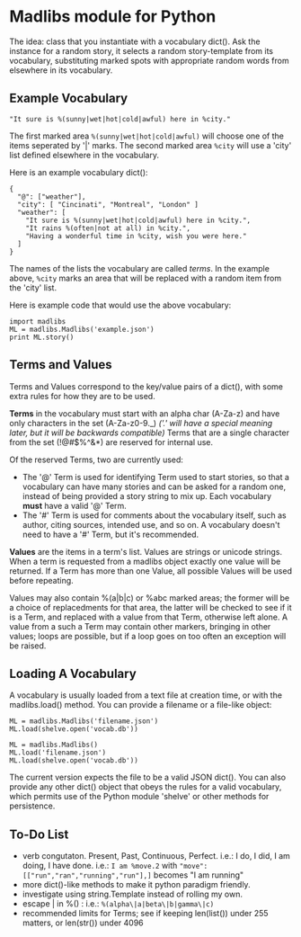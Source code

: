 Madlibs module for Python
=========================

The idea: class that you instantiate with a vocabulary dict(). Ask 
the instance for a random story, it selects a random story-template 
from its vocabulary, substituting marked spots with appropriate 
random words from elsewhere in its vocabulary.


Example Vocabulary
------------------
    "It sure is %(sunny|wet|hot|cold|awful) here in %city."

The first marked area `%(sunny|wet|hot|cold|awful)` will choose one 
of the items seperated by '|' marks.  The second marked area `%city` 
will use a 'city' list defined elsewhere in the vocabulary.

Here is an example vocabulary dict():

    {
      "@": ["weather"],
      "city": [ "Cincinati", "Montreal", "London" ]
      "weather": [
        "It sure is %(sunny|wet|hot|cold|awful) here in %city.",
        "It rains %(often|not at all) in %city.",
        "Having a wonderful time in %city, wish you were here."
      ]
    }

The names of the lists the vocabulary are called *terms*.  In the 
example above, `%city` marks an area that will be replaced with a 
random item from the 'city' list.

Here is example code that would use the above vocabulary:

    import madlibs
    ML = madlibs.Madlibs('example.json')
    print ML.story()


Terms and Values
----------------
Terms and Values correspond to the key/value pairs of a dict(),
with some extra rules for how they are to be used.

**Terms** in the vocabulary must start with an alpha char (A-Za-z) 
and have only characters in the set (A-Za-z0-9.\_)  *('.' will have a
special meaning later, but it will be backwards compatible)*  Terms 
that are a single character from the set (!@#$%^&\*) are reserved 
for internal use.  

Of the reserved Terms, two are currently used:

- The '@' Term is used for identifying Term used to start stories, so 
  that a vocabulary can have many stories and can be asked for a 
  random one, instead of being provided a story string to mix up.
  Each vocabulary **must** have a valid '@' Term. 
- The '#' Term is used for comments about the vocabulary itself, 
  such as author, citing sources, intended use, and so on.  A
  vocabulary doesn't need to have a '#' Term, but it's recommended.

**Values** are the items in a term's list.  Values are strings or 
unicode strings.  When a term is requested from a madlibs object 
exactly one value will be returned.  If a Term has more than one 
Value, all possible Values will be used before repeating.

Values may also contain %(a|b|c) or %abc marked areas; 
the former will be a choice of replacedments for that area, the 
latter will be checked to see if it is a Term, and replaced with a 
value from that Term, otherwise left alone. A value from a such a 
Term may contain other markers, bringing in other values; loops are 
possible, but if a loop goes on too often an exception will be raised.


Loading A Vocabulary
--------------------
A vocabulary is usually loaded from a text file at creation time,
or with the madlibs.load() method.  You can provide a filename
or a file-like object:

    ML = madlibs.Madlibs('filename.json')
    ML.load(shelve.open('vocab.db'))

    ML = madlibs.Madlibs()
    ML.load('filename.json')
    ML.load(shelve.open('vocab.db'))

The current version expects the file to be a valid JSON dict(). You 
can also provide any other dict() object that obeys the rules for a 
valid vocabulary, which permits use of the Python module 'shelve' 
or other methods for persistence.


To-Do List
----------
- verb congutaton. Present, Past, Continuous, Perfect.
  i.e.: I do, I did, I am doing, I have done.
  i.e.: `I am %move.2` with `"move":[["run","ran","running","run"],]`
  becomes "I am running"
- more dict()-like methods to make it python paradigm friendly.
- investigate using string.Template instead of rolling my own.
- escape \| in %() : i.e.: `%(alpha\|a|beta\|b|gamma\|c)`
- recommended limits for Terms; see if keeping len(list()) under 255
  matters, or len(str()) under 4096
